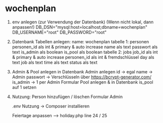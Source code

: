 # wochenplan

1. env anlegen (zur Verwendung der Datenbank) (Wenn nicht lokal, dann anpassen!)
    DB_DSN="mysql:host=localhost;dbname=wochenplan"
    DB_USERNAME="root"
    DB_PASSWORD="root"

2. Datenbank Tabellen anlegen:
    name: wochenplan
    tabelle 1: personen
        personen_id als int & primary & auto increase
        name als text
        passwort als text
        is_admin als boolean
        is_pool als boolean
    tabelle 2: jobs
        job_id als int & primary & auto increase
        personen_id als int & fremdschlüssel
        day als text
        job als text
        time als text
        status als text

3. Admin & Pool anlegen
    in Datenbank Admin anlegen
        id -> egal
        name -> Admin
        passwort -> Verschlüsseln über https://bcrypt-generator.com/
        is_admin -> 1
    per Admin Formular Pool anlegen & in Datenbank is_pool auf 1 setzen

4. Nutzung:
    Person hinzufügen / löschen
        Formular Admin

    .env Nutzung
        -> Composer installieren

    Feiertage anpassen
        --> holiday.php line 24 / 25